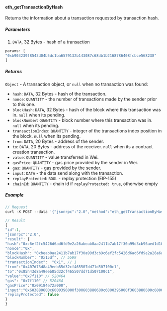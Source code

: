 
#### eth_getTransactionByHash

Returns the information about a transaction requested by transaction hash.


##### Parameters

1. `DATA`, 32 Bytes - hash of a transaction

```js
params: [
"0xb903239f8543d04b5dc1ba6579132b143087c68db1b2168786408fcbce568238"
]
```

##### Returns

`Object` - A transaction object, or `null` when no transaction was found:

- `hash`: `DATA`, 32 Bytes - hash of the transaction.
- `nonce`: `QUANTITY` - the number of transactions made by the sender prior to this one.
- `blockHash`: `DATA`, 32 Bytes - hash of the block where this transaction was in. `null` when its pending.
- `blockNumber`: `QUANTITY` - block number where this transaction was in. `null` when its pending.
- `transactionIndex`: `QUANTITY` - integer of the transactions index position in the block. `null` when its pending.
- `from`: `DATA`, 20 Bytes - address of the sender.
- `to`: `DATA`, 20 Bytes - address of the receiver. `null` when its a contract creation transaction.
- `value`: `QUANTITY` - value transferred in Wei.
- `gasPrice`: `QUANTITY` - gas price provided by the sender in Wei.
- `gas`: `QUANTITY` - gas provided by the sender.
- `input`: `DATA` - the data send along with the transaction.
- `replayProtected`: `BOOL` - replay protection (EIP-155)
- `chainId`: `QUANTITY` - chain id if `replayProtected: true`, otherwise empty

##### Example
```js
// Request
curl -X POST --data '{"jsonrpc":"2.0","method":"eth_getTransactionByHash","params":["0xb903239f8543d04b5dc1ba6579132b143087c68db1b2168786408fcbce568238"],"id":1}'

// Result
{
"id":1,
"jsonrpc":"2.0",
"result": {
"hash":"0xc6ef2fc5426d6ad6fd9e2a26abeab0aa2411b7ab17f30a99d3cb96aed1d1055b",
"nonce":"0x",
"blockHash": "0xbeab0aa2411b7ab17f30a99d3cb9c6ef2fc5426d6ad6fd9e2a26a6aed1d1055b",
"blockNumber": "0x15df", // 5599
"transactionIndex":  "0x1", // 1
"from":"0x407d73d8a49eeb85d32cf465507dd71d507100c1",
"to":"0x85h43d8a49eeb85d32cf465507dd71d507100c1",
"value":"0x7f110" // 520464
"gas": "0x7f110" // 520464
"gasPrice":"0x09184e72a000",
"input":"0x603880600c6000396000f300603880600c6000396000f3603880600c6000396000f360",
"replayProtected": false
}
}
```
